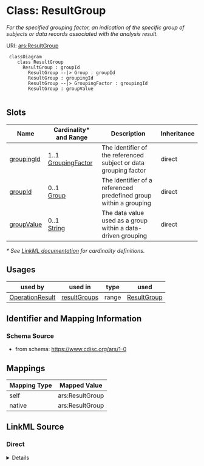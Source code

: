 # Class: ResultGroup

_For the specified grouping factor, an indication of the specific group of subjects or data records associated with the analysis result._




URI: [ars:ResultGroup](https://www.cdisc.org/ars/1-0/ResultGroup)




```mermaid
 classDiagram
    class ResultGroup
      ResultGroup : groupId
        ResultGroup --|> Group : groupId
        ResultGroup : groupingId
        ResultGroup --|> GroupingFactor : groupingId
        ResultGroup : groupValue
        
```


<!-- no inheritance hierarchy -->


## Slots

| Name | Cardinality* and Range | Description | Inheritance |
| ---  | --- | --- | --- |
| [groupingId](groupingId.md) | 1..1 <br/> [GroupingFactor](GroupingFactor.md) | The identifier of the referenced subject or data grouping factor | direct |
| [groupId](groupId.md) | 0..1 <br/> [Group](Group.md) | The identifier of a referenced predefined group within a grouping | direct |
| [groupValue](groupValue.md) | 0..1 <br/> [String](String.md) | The data value used as a group within a data-driven grouping | direct |

_* See [LinkML documentation](https://linkml.io/linkml/schemas/slots.html#slot-cardinality) for cardinality definitions._




## Usages

| used by | used in | type | used |
| ---  | --- | --- | --- |
| [OperationResult](OperationResult.md) | [resultGroups](resultGroups.md) | range | [ResultGroup](ResultGroup.md) |






## Identifier and Mapping Information







### Schema Source


* from schema: https://www.cdisc.org/ars/1-0





## Mappings

| Mapping Type | Mapped Value |
| ---  | ---  |
| self | ars:ResultGroup |
| native | ars:ResultGroup |





## LinkML Source

<!-- TODO: investigate https://stackoverflow.com/questions/37606292/how-to-create-tabbed-code-blocks-in-mkdocs-or-sphinx -->

### Direct

<details>
```yaml
name: ResultGroup
description: For the specified grouping factor, an indication of the specific group
  of subjects or data records associated with the analysis result.
from_schema: https://www.cdisc.org/ars/1-0
rank: 1000
slots:
- groupingId
- groupId
- groupValue

```
</details>

### Induced

<details>
```yaml
name: ResultGroup
description: For the specified grouping factor, an indication of the specific group
  of subjects or data records associated with the analysis result.
from_schema: https://www.cdisc.org/ars/1-0
rank: 1000
attributes:
  groupingId:
    name: groupingId
    description: The identifier of the referenced subject or data grouping factor.
    from_schema: https://www.cdisc.org/ars/1-0
    rank: 1000
    alias: groupingId
    owner: ResultGroup
    domain_of:
    - OrderedGroupingFactor
    - ResultGroup
    range: GroupingFactor
    required: true
    inlined: false
  groupId:
    name: groupId
    description: The identifier of a referenced predefined group within a grouping.
    from_schema: https://www.cdisc.org/ars/1-0
    rank: 1000
    alias: groupId
    owner: ResultGroup
    domain_of:
    - ResultGroup
    range: Group
    inlined: false
  groupValue:
    name: groupValue
    description: The data value used as a group within a data-driven grouping.
    from_schema: https://www.cdisc.org/ars/1-0
    rank: 1000
    alias: groupValue
    owner: ResultGroup
    domain_of:
    - ResultGroup
    range: string

```
</details>